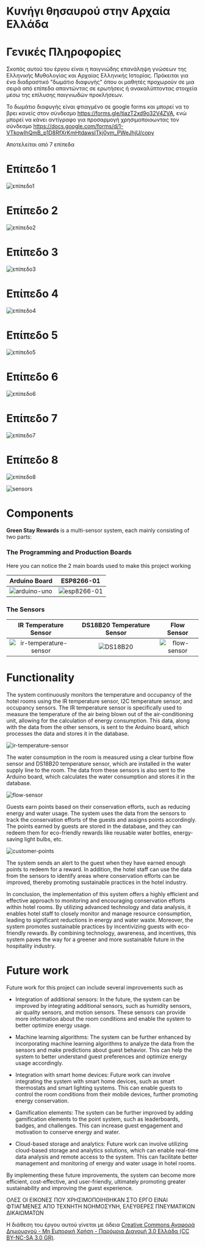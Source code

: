 # Κυνήγι θησαυρού στην Αρχαία Ελλάδα

# Γενικές Πληροφορίες
Σκοπός αυτού του έργου είναι η παιγνιώδης επανάληψη γνώσεων της Ελληνικής Μυθολογίας και Αρχαίας Ελληνικής Ιστορίας. Πρόκειται για ένα διαδραστικό "δωμάτιο διαφυγής" όπου οι μαθητές προχωρούν σε μια σειρά από επίπεδα απαντώντας σε ερωτήσεις ή ανακαλύπτοντας στοιχεία μέσω της επίλυσης παιγνιωδών προκλήσεων.

Το δωμάτιο διαφυγής είναι φτιαγμένο σε google forms και μπορεί να το βρει κανείς στον σύνδεσμο https://forms.gle/tiazT2xd9o32V4ZVA, ενώ μπορεί να κάνει αντίγραφο για προσαρμογή χρησιμοποιοωντας τον σύνδεσμο https://docs.google.com/forms/d/1-VTkowIhQmB_p1D8RfXrKmHtdawsITkj0ym_PWeJhjU/copy

Αποτελείται από 7 επίπεδα 

# Επίπεδο 1

![επίπεδο1](images/01.png)

# Επίπεδο 2

![επίπεδο2](images/02.png)

# Επίπεδο 3

![επίπεδο3](images/03.png)

# Επίπεδο 4

![επίπεδο4](images/04.png)

# Επίπεδο 5

![επίπεδο5](images/05.png)

# Επίπεδο 6

![επίπεδο6](images/06.png)

# Επίπεδο 7

![επίπεδο7](images/07.png)

# Επίπεδο 8

![επίπεδο8](images/08.png)


![sensors](photos/photo1.jpg)

# Components 
**Green Stay Rewards** is a multi-sensor system, each mainly consisting of two parts:

### The Programming and Production Boards
Here you can notice the 2 main boards used to make this project working

|           Arduino Board            |              ESP8266-01              |
|:----------------------------------:|:------------------------------------:|
| ![arduino-uno](photos/arduino.jpg) | ![esp8266-01](photos/esp8266-01.jpg) |

### The Sensors
|                   IR Temperature Sensor                    |   DS18B20 Temperature Sensor    |             Flow Sensor             |
|:----------------------------------------------------------:|:-------------------------------:|:-----------------------------------:|
| ![ir-temperature-sensor](photos/ir-temperature-sensor.jpg) | ![DS18B20](photos/DS18B20.jpg) | ![flow-sensor](photos/flow-sensor.jpg) |

# Functionality
The system continuously monitors the temperature and occupancy of the hotel rooms using the IR temperature sensor, I2C temperature sensor, and occupancy 
sensors. The IR temperature sensor is specifically used to measure the temperature of the air being blown out of the air-conditioning unit, allowing for
the calculation of energy consumption. This data, along with the data from the other sensors, is sent to the Arduino board, which processes the data and
stores it in the database.

![ir-temperature-sensor](photos/photo3.jpg)

The water consumption in the room is measured using a clear turbine flow sensor and DS18B20 temperature sensor, which are installed in the water supply 
line to the room. The data from these sensors is also sent to the Arduino board, which calculates the water consumption and stores it in the database.

![flow-sensor](photos/photo2.jpg)

Guests earn points based on their conservation efforts, such as reducing energy and water usage. The system uses the data from the sensors to track the 
conservation efforts of the guests and assigns points accordingly. The points earned by guests are stored in the database, and they can redeem them for 
eco-friendly rewards like reusable water bottles, energy-saving light bulbs, etc.

![customer-points](photos/db.png)

The system sends an alert to the guest when they have earned enough points to redeem for a reward. In addition, the hotel staff can use the data from 
the sensors to identify areas where conservation efforts can be improved, thereby promoting sustainable practices in the hotel industry.

In conclusion, the implementation of this system offers a highly efficient and effective approach to monitoring and encouraging conservation efforts 
within hotel rooms. By utilizing advanced technology and data analysis, it enables hotel staff to closely monitor and manage resource consumption, 
leading to significant reductions in energy and water waste. Moreover, the system promotes sustainable practices by incentivizing guests with 
eco-friendly rewards. By combining technology, awareness, and incentives, this system paves the way for a greener and more sustainable future in the hospitality industry.


# Future work
Future work for this project can include several improvements such as
- Integration of additional sensors: In the future, the system can be improved by integrating additional sensors, such as humidity sensors, air 
quality sensors, and motion sensors. These sensors can provide more information about the room conditions and enable the system to better optimize energy 
usage.
- Machine learning algorithms: The system can be further enhanced by incorporating machine learning algorithms to analyze the data from the sensors 
and make predictions about guest behavior. This can help the system to better understand guest preferences and optimize energy usage accordingly.

- Integration with smart home devices: Future work can involve integrating the system with smart home devices, such as smart thermostats and 
smart lighting systems. This can enable guests to control the room conditions from their mobile devices, further promoting energy conservation.

- Gamification elements: The system can be further improved by adding gamification elements to the point system, such as leaderboards, badges, 
and challenges. This can increase guest engagement and motivation to conserve energy and water.

- Cloud-based storage and analytics: Future work can involve utilizing cloud-based storage and analytics solutions, which can enable real-time
 data analysis and remote access to the system. This can facilitate better management and monitoring of energy and water usage in hotel rooms.

By implementing these future improvements, the system can become more efficient, cost-effective, and user-friendly, ultimately promoting greater 
sustainability and improving the guest experience.












ΟΛΕΣ ΟΙ ΕΙΚΟΝΕΣ ΠΟΥ ΧΡΗΣΙΜΟΠΟΙΗΘΗΚΑΝ ΣΤΟ ΕΡΓΟ ΕΙΝΑΙ ΦΤΙΑΓΜΕΝΕΣ ΑΠΟ ΤΕΧΝΗΤΗ ΝΟΗΜΟΣΥΝΗ, ΕΛΕΥΘΕΡΕΣ ΠΝΕΥΜΑΤΙΚΩΝ ΔΙΚΑΙΩΜΑΤΩΝ

Η διάθεση του έργου αυτού γίνεται με άδεια
[Creative Commons Αναφορά Δημιουργού - Μη Εμπορική Χρήση - Παρόμοια Διανομή 3.0 Ελλάδα (CC BY-NC-SA 3.0 GR)][cc-by-nc-sa].

[cc-by-nc-sa]: https://creativecommons.org/licenses/by-nc-sa/3.0/deed.el
